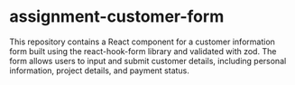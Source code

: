 # assignment-customer-form
This repository contains a React component for a customer information form built using the react-hook-form library and validated with zod. The form allows users to input and submit customer details, including personal information, project details, and payment status.

